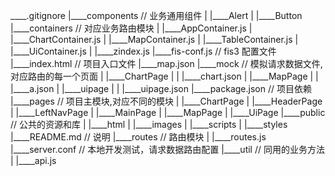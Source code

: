  ____.gitignore
|____components                     // 业务通用组件
| |____Alert
| |____Button
|____containers                     // 对应业务路由模块
| |____AppContainer.js
| |____ChartContainer.js
| |____MapContainer.js
| |____TableContainer.js
| |____UiContainer.js
| |____zindex.js
|____fis-conf.js                   // fis3 配置文件
|____index.html                    // 项目入口文件
|____map.json
|____mock                          // 模拟请求数据文件,对应路由的每一个页面
| |____ChartPage
| | |____chart.json
| |____MapPage
| | |____a.json
| |____uipage
| | |____uipage.json
|____package.json                 // 项目依赖
|____pages                        // 项目主模块,对应不同的模块
| |____ChartPage
| |____HeaderPage
| |____LeftNavPage
| |____MainPage
| |____MapPage
| |____UiPage
|____public                      // 公共的资源和库
| |____html
| |____images
| |____scripts
| |____styles
|____README.md                  // 说明
|____routes                     // 路由模块
| |____routes.js
|____server.conf                // 本地开发测试，请求数据路由配置
|____util                       // 同用的业务方法
| |____api.js
